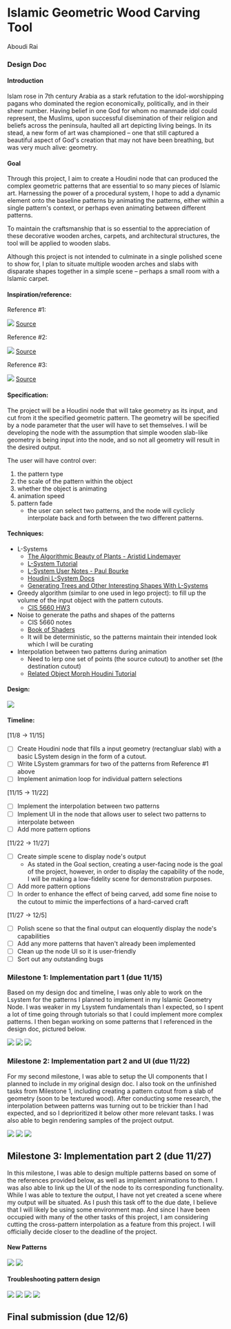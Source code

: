 # Islamic Geometric Wood Carving Tool
Aboudi Rai

### Design Doc

#### Introduction
Islam rose in 7th century Arabia as a stark refutation to the idol-worshipping pagans who
 dominated the region economically, politically, and in their sheer number. Having belief in one God
 for whom no manmade idol could represent, the Muslims, upon successful disemination of their
 religion and beliefs across the peninsula, haulted all art depicting living beings. In its stead,
 a new form of art was championed &ndash; one that still captured a beautiful aspect of God's
 creation that may not have been breathing, but was very much alive: geometry.


#### Goal
Through this project, I aim to create a Houdini node that can produced the complex
geometric patterns that are essential to so many pieces of Islamic art. Harnessing the power of a
procedural system, I hope to add a dynamic element onto the baseline patterns by animating the
patterns, either within a single pattern's context, or perhaps even animating between different
patterns.

To maintain the craftsmanship that is so essential to the appreciation of these
decorative wooden arches, carpets, and architectural structures, the tool will be applied to wooden
slabs.

Although this project is not intended to culminate in a single polished scene to show for, I plan to
situate multiple wooden arches and slabs with disparate shapes together in a simple scene &ndash;
perhaps a small room with a Islamic carpet.


#### Inspiration/reference:

Reference #1:

![](img/ref-wooden-arches.png)
[Source](https://www.etsy.com/listing/1467150352/set-of-decorative-arches-islamic-arabic?gpla=1&gao=1&&utm_source=google&utm_medium=cpc&utm_campaign=shopping_us_d-craft_supplies_and_tools-patterns_and_how_to-patterns_and_blueprints&utm_custom1=_k_CjwKCAjwkY2qBhBDEiwAoQXK5e3zWAU40x-ESz_xxUsEbw_pSet9z7k0Me79Zgcc4MTAHoWqSTIgJRoCcxAQAvD_BwE_k_&utm_content=go_2063558056_76452866095_367965825024_pla-322726483858_c__1467150352_12768591&utm_custom2=2063558056&gclid=CjwKCAjwkY2qBhBDEiwAoQXK5e3zWAU40x-ESz_xxUsEbw_pSet9z7k0Me79Zgcc4MTAHoWqSTIgJRoCcxAQAvD_BwE)

Reference #2:

![](img/ref-wooden-pieces.png)
[Source](https://www.etsy.com/listing/1365553332/set-vector-arches-dxf-eps-svg-ai-pdf-png?click_key=567e1af9aaf9f8ea4ad89f283786370ebc24bdfd%3A1365553332&click_sum=7c5186a7&external=1&rec_type=ss&ref=pla_similar_listing_top-1&sts=1)

Reference #3:

![](img/ref-pattern-0.jpg)
[Source](https://www.alamy.com/seamless-geometric-ornament-based-on-traditional-arabic-art-muslim-mosaicblack-lines-and-white-backgroundgreat-design-for-fabrictextilecoverwrap-image339544071.html)

#### Specification:

The project will be a Houdini node that will take geometry as its input, and cut from it the
specified geometric pattern. The geometry will be specified by a node parameter that the user will
have to set themselves. I will be developing the node with the assumption that simple wooden
slab-like geometry is being input into the node, and so not all geometry will result in the desired output.

The user will have control over:
  1. the pattern type
  2. the scale of the pattern within the object
  3. whether the object is animating 
  4. animation speed
  5. pattern fade
      - the user can select two patterns, and the node will cyclicly interpolate back and forth
        between the two different patterns.

#### Techniques:

- L-Systems
  - [The Algorithmic Beauty of Plants - Aristid
    Lindemayer](http://algorithmicbotany.org/papers/abop/abop.pdf)
  - [L-System Tutorial](https://www.youtube.com/watch?v=CgxTCpUqp5Q)
  - [L-System User Notes - Paul Bourke](https://paulbourke.net/fractals/lsys/)
  - [Houdini L-System
    Docs](https://www.sidefx.com/docs/houdini/nodes/sop/lsystem.html#use-modeled-geometry-in-an-l-system)
  - [Generating Trees and Other Interesting Shapes With L-Systems](https://gpfault.net/posts/generating-trees.txt.html)
- Greedy algorithm (similar to one used in lego project):
    to fill up the volume of the input object with the pattern cutouts.
    - [CIS 5660 HW3](https://github.com/CIS-566-Fall-2023/hw03-legos)
- Noise to generate the paths and shapes of the patterns
  - CIS 5660 notes
  - [Book of Shaders](https://thebookofshaders.com/11/)
  - It will be deterministic, so the patterns maintain their intended look which I will be curating
- Interpolation between two patterns during animation
  - Need to lerp one set of points (the source cutout) to another set (the destination cutout)
  - [Related Object Morph Houdini Tutorial](https://www.youtube.com/watch?v=8LsI2ARFv04)

#### Design:

![](img/readme-fbd-0.jpeg)

#### Timeline:

[11/8 &rarr; 11/15] 
- [ ] Create Houdini node that fills a input geometry (rectangluar slab) with a basic LSystem design
  in the form of a cutout.
- [ ] Write LSystem grammars for two of the patterns from Reference #1 above
- [ ] Implement animation loop for individual pattern selections

[11/15 &rarr; 11/22] 
- [ ] Implement the interpolation between two patterns
- [ ] Implement UI in the node that allows user to select two patterns to interpolate between
- [ ] Add more pattern options

[11/22 &rarr; 11/27] 
- [ ] Create simple scene to display node's output
    - As stated in the Goal section, creating a user-facing node is the goal of the project,
      however, in order to display the capability of the node, I will be making a low-fidelity scene
      for demonstration purposes.
- [ ] Add more pattern options
- [ ] In order to enhance the effect of being carved, add some fine noise to the cutout to mimic the
  imperfections of a hard-carved craft

[11/27 &rarr; 12/5] 
- [ ] Polish scene so that the final output can eloquently display the node's capabilities
- [ ] Add any more patterns that haven't already been implemented
- [ ] Clean up the node UI so it is user-friendly
- [ ] Sort out any outstanding bugs

### Milestone 1: Implementation part 1 (due 11/15)

Based on my design doc and timeline, I was only able to work on the Lsystem for the patterns I
planned to implement in my Islamic Geometry Node. I was weaker in my Lsystem fundamentals than I
expected, so I spent a lot of time going through tutorials so that I could implement more complex
patterns. I then began working on some patterns that I referenced in the design doc, pictured
below.

![](img/milestone1-pattern-0.jpeg)
![](img/milestone1-lsystem-0.png)
![](img/milestone1-lsystem-1.png)


### Milestone 2: Implementation part 2 and UI (due 11/22)

For my second milestone, I was able to setup the UI components that I planned to include in my
original design doc. I also took on the unfinished tasks from Milestone 1, including creating a
pattern cutout from a slab of geometry (soon to be textured wood). After conducting some research,
the interpolation between patterns was turning out to be trickier than I had expected, and so I
deprioritized it below other more relevant tasks. I was also able to begin rendering samples of the
project output.

![](img/node-interface-0.png)
![](img/carved-0.png)
![](img/milestone2.png)


## Milestone 3: Implementation part 2 (due 11/27)

In this milestone, I was able to design multiple patterns based on some of the references provided
below, as well as implement animations to them. I was also able to link up the UI of the node to its
corresponding functionality. While I was able to texture the output, I have not yet created a scene
where my output will be situated. As I push this task off to the due date, I believe that I will
likely be using some environment map. And since I have been occupied with many of the other tasks of
this project, I am considering cutting the cross-pattern interpolation as a feature from this
project. I will officially decide closer to the deadline of the project.

#### New Patterns
![](img/ref-pattern-0.jpg)
![](img/ref-pattern-4.jpg)

#### Troubleshooting pattern design
![](img/milestone3-lsystem-misalignment.png)
![](img/milestone3-alignment.png)
![](img/milestone3.png)
![](img/milestone3-circle.png)


## Final submission (due 12/6)